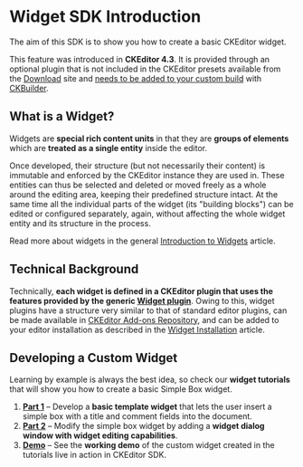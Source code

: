 <!--
Copyright (c) 2003-2017, CKSource - Frederico Knabben. All rights reserved.
For licensing, see LICENSE.md.
-->

# Widget SDK Introduction

The aim of this SDK is to show you how to create a basic CKEditor widget.

<p class="requirements">
	This feature was introduced in <strong>CKEditor 4.3</strong>. It is provided through an optional plugin that is not included in the CKEditor presets available from the <a href="http://ckeditor.com/download">Download</a> site and <a href="#!/guide/dev_widget_installation">needs to be added to your custom build</a> with <a href="http://ckeditor.com/builder">CKBuilder</a>.
</p>

## What is a Widget?

Widgets are **special rich content units** in that they are **groups of elements** which are **treated as a single entity** inside the editor.

Once developed, their structure (but not necessarily their content) is immutable and enforced by the CKEditor instance they are used in. These entities can thus be selected and deleted or moved freely as a whole around the editing area, keeping their predefined structure intact. At the same time all the individual parts of the widget (its "building blocks") can be edited or configured separately, again, without affecting the whole widget entity and its structure in the process.

Read more about widgets in the general [Introduction to Widgets](#!/guide/dev_widgets) article.

## Technical Background

Technically, **each widget is defined in a CKEditor plugin that uses the features provided by the generic [Widget plugin](http://ckeditor.com/addon/widget)**. Owing to this, widget plugins have a structure very similar to that of standard editor plugins, can be made available in [CKEditor Add-ons Repository](http://ckeditor.com/addons/plugins/all), and can be added to your editor installation as described in the [Widget Installation](#!/guide/dev_widget_installation) article.

## Developing a Custom Widget

Learning by example is always the best idea, so check our **widget tutorials** that will show you how to create a basic Simple Box widget.

 1. **[Part 1](#!/guide/widget_sdk_tutorial_1)** &ndash; Develop a **basic template widget** that lets the user insert a simple box with a title and comment fields into the document.
 2. **[Part 2](#!/guide/widget_sdk_tutorial_2)** &ndash; Modify the simple box widget by adding a **widget dialog window with widget editing capabilities**.
 3. **[Demo](../samples/simplebox.html)** &ndash; See the **working demo** of the custom widget created in the tutorials live in action in CKEditor SDK.
